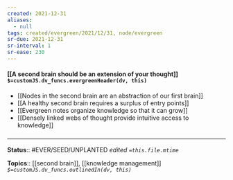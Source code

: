```yaml
---
created: 2021-12-31 
aliases:
  - null
tags: created/evergreen/2021/12/31, node/evergreen
sr-due: 2021-12-31
sr-interval: 1
sr-ease: 230
---
```


#### [[A second brain should be an extension of your thought]] `$=customJS.dv_funcs.evergreenHeader(dv, this)`

 - [[Nodes in the second brain are an abstraction of our first brain]]
 - [[A healthy second brain requires a surplus of entry points]]
 - [[Evergreen notes organize knowledge so that it can grow]]
 - [[Densely linked webs of thought provide intuitive access to knowledge]] 

### <hr class="footnote"/>

**Status**:: #EVER/SEED/UNPLANTED
*edited `=this.file.mtime`*

**Topics**:: [[second brain]], [[knowledge management]] 
*`$=customJS.dv_funcs.outlinedIn(dv, this)`*
